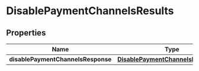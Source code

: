 

# DisablePaymentChannelsResults


## Properties

| Name | Type | Description | Notes |
|------------ | ------------- | ------------- | -------------|
|**disablePaymentChannelsResponse** | [**DisablePaymentChannelsResultsData**](DisablePaymentChannelsResultsData.md) |  |  [optional] |



